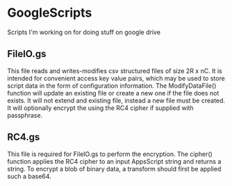 # GoogleScripts
Scripts I'm working on for doing stuff on google drive

<h2>FileIO.gs</h2>
This file reads and writes-modifies csv structured files of size 2R x nC.
It is intended for convenient access key value pairs, which may be used to store script data in the form of configuration information.
The ModifyDataFile() function will update an existing file or create a new one if the file does not exists.
It will not extend and existing file, instead a new file must be created.
It will optionally encrypt the using the RC4 cipher if supplied with passphrase.

<h2>RC4.gs</h2>
This file is required for FileIO.gs to perform the encryption.
The cipher() function applies the RC4 cipher to an input AppsScript string and returns a string.
To encrypt a blob  of binary data, a transform should first be applied such a base64.
